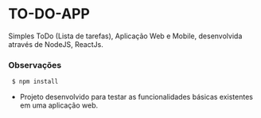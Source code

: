 # TO-DO-APP

Simples ToDo (Lista de tarefas), Aplicação Web e Mobile, desenvolvida através de NodeJS, ReactJs.

### Observações

```sh
 $ npm install
```

- Projeto desenvolvido para testar as funcionalidades básicas existentes em uma aplicação web.



   
